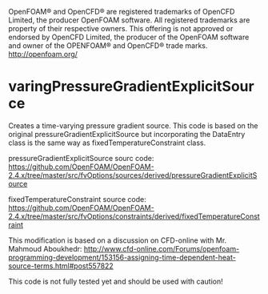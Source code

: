 OpenFOAM® and OpenCFD® are registered trademarks of OpenCFD Limited, the producer OpenFOAM software. All registered trademarks are property of their respective owners.
This offering is not approved or endorsed by OpenCFD Limited, the producer of the OpenFOAM software and owner of the OPENFOAM® and OpenCFD® trade marks.
http://openfoam.org/

# varingPressureGradientExplicitSource
Creates a time-varying pressure gradient source.
This code is based on the original
 pressureGradientExplicitSource but incorporating the DataEntry class is the same way as fixedTemperatureConstraint class.


pressureGradientExplicitSource sourc code:
https://github.com/OpenFOAM/OpenFOAM-2.4.x/tree/master/src/fvOptions/sources/derived/pressureGradientExplicitSource

fixedTemperatureConstraint source code:
https://github.com/OpenFOAM/OpenFOAM-2.4.x/tree/master/src/fvOptions/constraints/derived/fixedTemperatureConstraint



This modification is based on a discussion on CFD-online with Mr. Mahmoud Aboukhedr: 
http://www.cfd-online.com/Forums/openfoam-programming-development/153156-assigning-time-dependent-heat-source-terms.html#post557822

This code is not fully tested yet and should be used with caution! 
